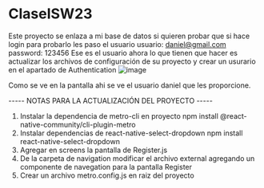 # ClaseISW23
Este proyecto se enlaza a mi base de datos si quieren probar que si hace login para probarlo les paso el usuario
usuario: daniel@gmail.com
password: 123456
Ese es el usuario ahora lo que tienen que hacer es actualizar los archivos de configuración de su proyecto y crear un usurario en el apartado de Authentication
 ![image](https://github.com/adrianaya/ClaseISW23/assets/58737925/ab0894c9-3c27-42d6-9c03-f38dbe637dcc)

 Como se ve en la pantalla ahi se ve el usuario daniel que les proporcione.

----- NOTAS PARA LA ACTUALIZACIÓN DEL PROYECTO -----
1. Instalar la dependencia de metro-cli en proyecto
npm install @react-native-community/cli-plugin-metro
2. Instalar dependencias de react-native-select-dropdown
npm install react-native-select-dropdown
3. Agregar en screens la pantalla de Register.js
4. De la carpeta de navigation modificar el archivo external agregando
un componente de navegation para la pantalla Register
5. Crear un archivo metro.config.js en raiz del proyecto
